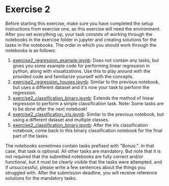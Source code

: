 # Exercise 2


Before starting this exercise, make sure you have completed the setup instructions from exercise one, as this exercise will need the environment.  
After you set everything up, your task consists of working through the notebooks in the exercise folder in jupyter and creating solutions for the tasks in the notebooks. The order in which you should work through the notebooks is as follows:

1. [exercise2_regression_example.ipynb](./exercise2_regression_example.ipynb): Does not contain any tasks, but gives you some example code for performing linear regression in python, along with visualizations. Use this to play around with the provided code and familiarize yourself with the concepts.  
2. [exercise2_regression_houses.ipynb](./exercise2_regression_houses.ipynb): Similar to the previous notebook, but uses a different dataset and it's now your task to perform the regression.  
3. [exercise2_classification_binary.ipynb](./exercise2_classification_binary.ipynb): Extends the method of linear regression to perform a simple classification task. Note: Some tasks are to be done after the next notebook!  
4. [exercise2_classification_iris.ipynb](./exercise2_classification_iris.ipynb): Similar to the previous notebook, but using a different dataset and multiple classes.  
5. [exercise2_classification_binary.ipynb](./exercise2_classification_binary.ipynb): After the iris classification notebook, come back to this binary classification notebook for the final part of the tasks.  

The notebooks sometimes contain tasks prefixed with "Bonus:". In that case, that task is optional. All other tasks are mandatory. But note that it is not required that the submitted notebooks are fully correct and/or functional, but it must be clearly visible that the tasks were attempted, and if unsuccessful, please write a few sentences about the things you struggled with. After the submission deadline, you will receive reference solutions for the mandatory tasks.  
